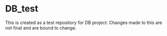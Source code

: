 # DB_test
This is created as a test repository for DB project. Changes made to this are not final and are bound to change.
